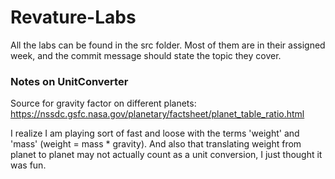 # Revature-Labs

All the labs can be found in the src folder. Most of them are in their assigned week,
and the commit message should state the topic they cover.

### Notes on UnitConverter 
Source for gravity factor on different planets: https://nssdc.gsfc.nasa.gov/planetary/factsheet/planet_table_ratio.html

I realize I am playing sort of fast and loose with the terms 'weight' and 'mass'
(weight = mass * gravity).
And also that translating weight from planet to planet may not actually count as
a unit conversion, I just thought it was fun.
